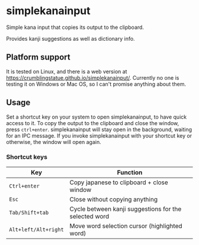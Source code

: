 # simplekanainput

Simple kana input that copies its output to the clipboard.

Provides kanji suggestions as well as dictionary info.

## Platform support

It is tested on Linux, and there is a web version at <https://crumblingstatue.github.io/simplekanainput/>.
Currently no one is testing it on Windows or Mac OS, so I can't promise anything about them.

## Usage

Set a shortcut key on your system to open simplekanainput, to have quick access to it.
To copy the output to the clipboard and close the window, press `ctrl+enter`.
simplekanainput will stay open in the background, waiting for an IPC message.
If you invoke simplekanainput with your shortcut key or otherwise, the window will open again.

### Shortcut keys
| Key                  | Function                                              |
| -------------------- | ----------------------------------------------------- |
| `Ctrl+enter`         | Copy japanese to clipboard + close window             |
| `Esc`                | Close without copying anything                        |
| `Tab/Shift+tab`      | Cycle between kanji suggestions for the selected word |
| `Alt+left/Alt+right` | Move word selection cursor (highlighted word)         |
